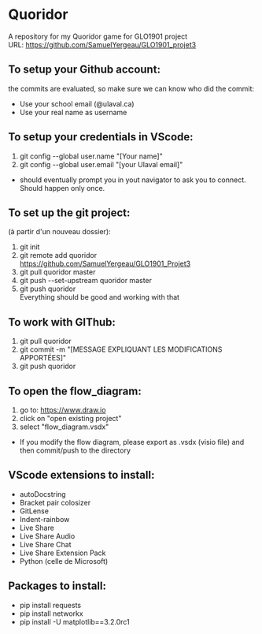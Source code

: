 # Quoridor
A repository for my Quoridor game for GLO1901 project\
URL: https://github.com/SamuelYergeau/GLO1901_projet3

## To setup your Github account:
the commits are evaluated, so make sure we can know who did the commit:
* Use your school email (@ulaval.ca)
* Use your real name as username

## To setup your credentials in VScode:
1. git config --global user.name "[Your name]"
2. git config --global user.email "[your Ulaval email]"
* should eventually prompt you in yout navigator to ask you to connect. Should happen only once.

## To set up the git project:
(à partir d'un nouveau dossier):
1. git init
2. git remote add quoridor https://github.com/SamuelYergeau/GLO1901_Projet3
3. git pull quoridor master
4. git push --set-upstream quoridor master
5. git push quoridor\
Everything should be good and working with that

## To work with GIThub:
1. git pull quoridor
2. git commit -m "[MESSAGE EXPLIQUANT LES MODIFICATIONS APPORTÉES]"
3. git push quoridor

## To open the flow_diagram:
1. go to: https://www.draw.io 
2. click on "open existing project"
3. select "flow_diagram.vsdx"
* If you modify the flow diagram, please export as .vsdx (visio file) and then commit/push to the directory

## VScode extensions to install:
* autoDocstring
* Bracket pair colosizer
* GitLense
* Indent-rainbow
* Live Share
* Live Share Audio
* Live Share Chat
* Live Share Extension Pack
* Python (celle de Microsoft)

## Packages to install:
* pip install requests
* pip install networkx
* pip install -U matplotlib==3.2.0rc1
